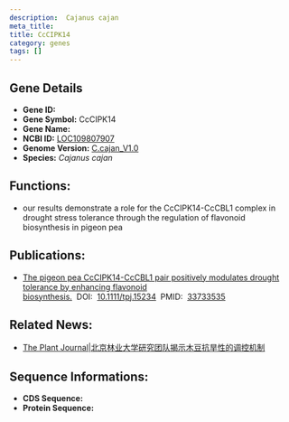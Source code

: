 ```yaml
---
description:  Cajanus cajan
meta_title:
title: CcCIPK14
category: genes
tags: []
---
```


## Gene Details
- **Gene ID:**	[]()
- **Gene Symbol:** CcCIPK14
- **Gene Name:** 
- **NCBI ID:** [LOC109807907](https://www.ncbi.nlm.nih.gov/gene/?term=LOC109807907)
- **Genome Version:** [C.cajan_V1.0]()
- **Species:** *Cajanus cajan*

## Functions:
   - our results demonstrate a role for the CcCIPK14-CcCBL1 complex in drought stress tolerance through the regulation of flavonoid biosynthesis in pigeon pea

## Publications:
   - [The pigeon pea CcCIPK14-CcCBL1 pair positively modulates drought tolerance by enhancing flavonoid biosynthesis.]( https://onlinelibrary.wiley.com/doi/10.1111/tpj.15234)&nbsp;&nbsp;DOI:&nbsp;&nbsp;[10.1111/tpj.15234](https://onlinelibrary.wiley.com/doi/10.1111/tpj.15234)&nbsp;&nbsp;PMID:&nbsp;&nbsp;[33733535](https://pubmed.ncbi.nlm.nih.gov/33733535/)

## Related News:
   - [The Plant Journal|北京林业大学研究团队揭示木豆抗旱性的调控机制](https://mp.weixin.qq.com/s?__biz=Mzg3MDEwNDEyMg==&mid=2247507335&idx=3&sn=0d333c3f0d624482a95af50a104b64c5&chksm=ce9070d2f9e7f9c4ca8a7e845812a5ce6253743d0eea0ef62325d8b38fe546fbfedaad682cec&scene=27#wechat_redirect)

## Sequence Informations:
- **CDS Sequence:**
- **Protein Sequence:**
